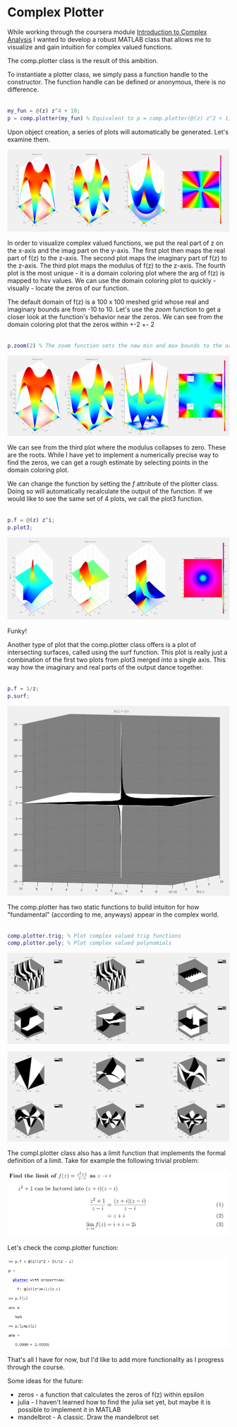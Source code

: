 # Complex Plotter

While working through the coursera module [Introduction to Complex Analysis](https://www.coursera.org/learn/complex-analysis/home/welcome) I wanted to develop a robust MATLAB class that allows me to visualize and gain intuition for complex valued functions. 

The comp.plotter class is the result of this ambition.

To instantiate a plotter class, we simply pass a function handle to the constructor. The function handle can be defined or anonymous, there is no difference.

```MATLAB   

my_fun = @(z) z^4 + 10;
p = comp.plotter(my_fun) % Equivalent to p = comp.plotter(@(z) z^2 + 1) 

```
Upon object creation, a series of plots will automatically be generated. Let's examine them.

![](./media/z_4.png)

In order to visualize complex valued functions, we put the real part of z on the x-axis and the imag part on the y-axis.
The first plot then maps the real part of f(z) to the z-axis. The second plot maps the imaginary part of f(z) to the z-axis. The third plot maps the modulus of f(z) to the z-axis. The fourth plot is the most unique - it is a domain coloring plot where the arg of f(z) is mapped to hsv values. We can use the domain coloring plot to quickly - visually - locate the zeros of our function. 

The default domain of f(z) is a 100 x 100 meshed grid whose real and imaginary bounds are from -10 to 10. Let's use the *zoom* function to get a closer look at the function's behavior near the zeros. We can see from the domain coloring plot that the zeros within +-2 +- 2

```MATLAB   

p.zoom(2) % The zoom function sets the new min and max bounds to the argument passed

```

![](./media/z_4_zoom.png)

We can see from the third plot where the modulus collapses to zero. These are the roots. While I have yet to implement a numerically precise way to find the zeros, we can get a rough estimate by selecting points in the domain coloring plot.

We can change the function by setting the *f* attribute of the plotter class. Doing so will automatically recalculate the output of the function. If we would like to see the same set of 4 plots, we call the plot3 function.

```MATLAB  

p.f = @(z) z^i;
p.plot3;

```
![](./media/z_i.png) 

Funky!

Another type of plot that the comp.plotter class offers is a plot of intersecting surfaces, called using the surf function. This plot is really just a combination of the first two plots from plot3 merged into a single axis. This way how the imaginary and real parts of the output dance together.

```MATLAB 

p.f = 1/z;
p.surf;

```

![](./media/1_z.png)

The comp.plotter has two static functions to build intuiton for how "fundamental" (according to me, anyways) appear in the complex world.

```MATLAB

comp.plotter.trig; % Plot complex valued trig functions
comp.plotter.poly; % Plot complex valued polynomials

```

![](./media/trig.png)

![](./media/poly.png)

The compl.plotter class also has a limit function that implements the formal definition of a limit. Take for example the following trivial problem:

![](./media/limits.png)

Let's check the comp.plotter function:

![](./media/p_limit.png)

That's all I have for now, but I'd like to add more functionality as I progress through the course.

Some ideas for the future:

* zeros - a function that calculates the zeros of f(z) within epsilon
* julia - I haven't learned how to find the julia set yet, but maybe it is possible to implement it in MATLAB
* mandelbrot - A classic. Draw the mandelbrot set
